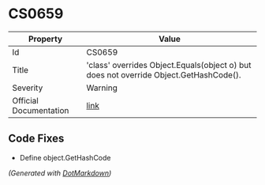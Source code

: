 # CS0659

| Property               | Value                                                                                        |
| ---------------------- | -------------------------------------------------------------------------------------------- |
| Id                     | CS0659                                                                                       |
| Title                  | 'class' overrides Object\.Equals\(object o\) but does not override Object\.GetHashCode\(\)\. |
| Severity               | Warning                                                                                      |
| Official Documentation | [link](http://docs.microsoft.com/en-us/dotnet/csharp/misc/cs0659)                            |

## Code Fixes

* Define object\.GetHashCode

*\(Generated with [DotMarkdown](http://github.com/JosefPihrt/DotMarkdown)\)*